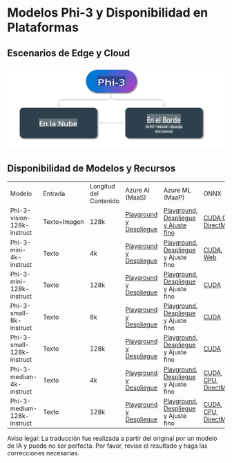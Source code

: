 # Modelos Phi-3 y Disponibilidad en Plataformas

## Escenarios de Edge y Cloud

![EdgeCloud](../../../../translated_images/phiedgecloud.769da2fe038df8dbca33dcb75a6152170dab112cf57e6ef093ddab51fccf560e.es.png)

## Disponibilidad de Modelos y Recursos

| | | | | | | | | |
|-|-|-|-|-|-|-|-|-|
|Modelo|Entrada|Longitud del Contenido|Azure AI (MaaS)|Azure ML (MaaP)|ONNX|Hugging Face|Ollama|Nvidia NIM|
|Phi-3-vision-128k-instruct|Texto+Imagen|128k|[Playground y Despliegue](https://ai.azure.com/explore/models/Phi-3-vision-128k-instruct/version/2/registry/azureml)|[Playground, Despliegue y Ajuste fino](https://ml.azure.com/registries/azureml/models/Phi-3-vision-128k-instruct/version/2)|[CUDA](https://huggingface.co/microsoft/Phi-3-vision-128k-instruct-onnx-cuda/tree/main),[CPU](https://huggingface.co/microsoft/Phi-3-vision-128k-instruct-onnx-cpu/tree/main), [DirectML](https://huggingface.co/microsoft/Phi-3-vision-128k-instruct-onnx-directml/tree/main)|[Descargar](https://huggingface.co/microsoft/Phi-3-vision-128k-instruct)|-NA-|[NIM APIs](https://build.nvidia.com/microsoft/phi-3-vision-128k-instruct)|
|Phi-3-mini-4k-instruct|Texto|4k|[Playground y Despliegue](https://aka.ms/phi3-mini-4k-azure-ml)|[Playground, Despliegue](https://aka.ms/phi3-mini-4k-azure-ml) y Ajuste fino|[CUDA](https://huggingface.co/microsoft/Phi-3-mini-4k-instruct-onnx), [Web](https://huggingface.co/microsoft/Phi-3-mini-4k-instruct-onnx)|[Playground y Descargar](https://huggingface.co/chat/models/microsoft/Phi-3-mini-4k-instruct)|[GGUF](https://huggingface.co/microsoft/Phi-3-mini-4k-instruct-gguf)|[NIM APIs](https://build.nvidia.com/microsoft/phi-3-mini-4k)|
|Phi-3-mini-128k-instruct|Texto|128k|[Playground y Despliegue](https://ai.azure.com/explore/models/Phi-3-mini-128k-instruct/version/9/registry/azureml)|[Playground, Despliegue](https://ai.azure.com/explore/models/Phi-3-mini-128k-instruct/version/9/registry/azureml) y Ajuste fino|[CUDA](https://huggingface.co/microsoft/Phi-3-mini-128k-instruct-onnx)|[Descargar](https://huggingface.co/microsoft/Phi-3-mini-128k-instruct-onnx)|-NA-|[NIM APIs](https://build.nvidia.com/microsoft/phi-3-mini)|
|Phi-3-small-8k-instruct|Texto|8k|[Playground y Despliegue](https://ml.azure.com/registries/azureml/models/Phi-3-small-8k-instruct/version/2)|[Playground, Despliegue](https://ai.azure.com/explore/models/Phi-3-small-8k-instruct/version/2/registry/azureml) y Ajuste fino|[CUDA](https://huggingface.co/microsoft/Phi-3-small-8k-instruct-onnx-cuda)|[Descargar](https://huggingface.co/microsoft/Phi-3-small-8k-instruct-onnx-cuda)|-NA-|[NIM APIs](https://build.nvidia.com/microsoft/phi-3-small-8k-instruct?docker=false)|
|Phi-3-small-128k-instruct|Texto|128k|[Playground y Despliegue](https://ai.azure.com/explore/models/Phi-3-small-128k-instruct/version/2/registry/azureml)|[Playground, Despliegue](https://ml.azure.com/registries/azureml/models/Phi-3-small-128k-instruct/version/2) y Ajuste fino|[CUDA](https://huggingface.co/microsoft/Phi-3-small-128k-instruct-onnx-cuda)|[Descargar](https://huggingface.co/microsoft/Phi-3-small-128k-instruct)|-NA-|[NIM APIs](https://build.nvidia.com/microsoft/phi-3-small-128k-instruct?docker=false)|
|Phi-3-medium-4k-instruct|Texto|4k|[Playground y Despliegue](https://huggingface.co/microsoft/Phi-3-medium-4k-instruct)|[Playground, Despliegue](https://ml.azure.com/registries/azureml/models/Phi-3-medium-4k-instruct/version/2) y Ajuste fino|[CUDA](https://huggingface.co/microsoft/Phi-3-medium-4k-instruct-onnx-cuda/tree/main), [CPU](https://huggingface.co/microsoft/Phi-3-medium-4k-instruct-onnx-cpu/tree/main), [DirectML](https://huggingface.co/microsoft/Phi-3-medium-4k-instruct-onnx-directml/tree/main)|[Descargar](https://huggingface.co/microsoft/Phi-3-medium-4k-instruct)|-NA-|[NIM APIs](https://build.nvidia.com/microsoft/phi-3-medium-4k-instruct?docker=false)|
|Phi-3-medium-128k-instruct|Texto|128k|[Playground y Despliegue](https://ai.azure.com/explore/models/Phi-3-medium-128k-instruct/version/2)|[Playground, Despliegue](https://ml.azure.com/registries/azureml/models/Phi-3-medium-128k-instruct/version/2) y Ajuste fino|[CUDA](https://huggingface.co/microsoft/Phi-3-medium-128k-instruct-onnx-cuda/tree/main), [CPU](https://huggingface.co/microsoft/Phi-3-medium-128k-instruct-onnx-cpu/tree/main), [DirectML](https://huggingface.co/microsoft/Phi-3-medium-128k-instruct-onnx-directml/tree/main)|[Descargar](https://huggingface.co/microsoft/Phi-3-medium-128k-instruct)|-NA-|-NA-|

Aviso legal: La traducción fue realizada a partir del original por un modelo de IA y puede no ser perfecta. 
Por favor, revise el resultado y haga las correcciones necesarias.
